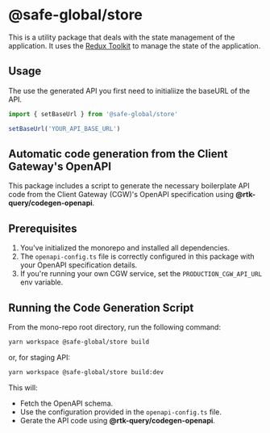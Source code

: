 # @safe-global/store

This is a utility package that deals with the state management of the application. It uses the [Redux Toolkit](https://redux-toolkit.js.org/) to manage the state of the application.

## Usage

The use the generated API you first need to initialiize the baseURL of the API.

```typescript
import { setBaseUrl } from '@safe-global/store'

setBaseUrl('YOUR_API_BASE_URL')
```

## Automatic code generation from the Client Gateway's OpenAPI

This package includes a script to generate the necessary boilerplate API code from the Client Gateway (CGW)'s OpenAPI specification using **@rtk-query/codegen-openapi**.

## Prerequisites

1. You've initialized the monorepo and installed all dependencies.
2. The `openapi-config.ts` file is correctly configured in this package with your OpenAPI specification details.
3. If you're running your own CGW service, set the `PRODUCTION_CGW_API_URL` env variable.

## Running the Code Generation Script

From the mono-repo root directory, run the following command:

```bash
yarn workspace @safe-global/store build
```

or, for staging API:

```bash
yarn workspace @safe-global/store build:dev
```

This will:

- Fetch the OpenAPI schema.
- Use the configuration provided in the `openapi-config.ts` file.
- Gerate the API code using **@rtk-query/codegen-openapi**.
